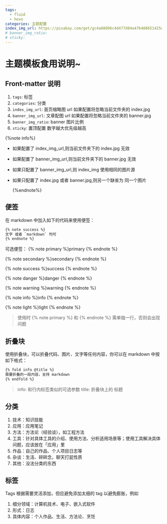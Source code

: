 ```yaml
---
tags:
  - fluid
  - hexo
categories: 主题配置
index_img_url: https://pixabay.com/get/gc4a88896c4d477d84a476488651425d95402e9db4ee0bcebd39024d3e5f05fdaef4df79fda5225d2068d0522300b1483.jpg
# banner_img_ratio:
# sticky:
---
```


# 主题模板食用说明~

## Front-matter 说明

1. `tags`: 标签
2. `categories`: 分类
3. `index_img_url`: 首页缩略图 url 如果配置将忽略当前文件夹的 index.jpg
4. `banner_img_url`: 文章配图 url 如果配置将忽略当前文件夹的 banner.jpg
5. `banner_img_ratio`: banner 图片比例
6. `sticky`: 置顶配置 数字越大优先级越高

{%note info%}

- 如果配置了 index_img_url,则当前文件夹下的 index.jpg 无效
- 如果配置了 banner_img_url,则当前文件夹下的 banner.jpg 无效
- 如果只配置了 banner_img_url,则 index_img 使用相同的图片源
- 如果只配置了 index.jpg 或者 banner.jpg,则另一个缺省为 同一个图片

  {%endnote%}

## 便签

在 markdown 中加入如下的代码来使用便签：

```bash
{% note success %}
文字 或者 `markdown` 均可
{% endnote %}
```

可选便签：
{% note primary %}primary
{% endnote %}

{% note secondary %}secondary
{% endnote %}

{% note success %}success
{% endnote %}

{% note danger %}danger
{% endnote %}

{% note warning %}warning
{% endnote %}

{% note info %}info
{% endnote %}

{% note light %}light
{% endnote %}

> 使用时 {% note primary %} 和 {% endnote %} 需单独一行，否则会出现问题

## 折叠块

使用折叠块，可以折叠代码、图片、文字等任何内容，你可以在 markdown 中按如下格式：

```bash
{% fold info @title %}
需要折叠的一段内容，支持 markdown
{% endfold %}
```

> info: 和行内标签类似的可选参数 title: 折叠块上的 标题

## 分类

1. 技术：知识技能
2. 应用：应用笔记
3. 方法：方法论（经验谈），如工程方法
4. 工具：针对具体工具的介绍、使用方法、分析适用场景等；使用工具解决具体问题，应该放在「应用」里
5. 作品：自己的作品、个人项目日志等
6. 杂谈：生活、碎碎念，聊天打屁性质
7. 其他：没法分类的东西

## 标签

Tags 根据需要灵活添加，但应避免添加太细的 tag 以避免膨胀，例如

1. 细分领域：计算机技术、电子、嵌入式软件
2. 形式：日志
3. 具体内容：个人作品、生活、方法论、烹饪
